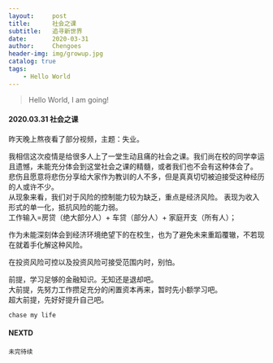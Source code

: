 ```yaml
---
layout:     post
title:      社会之课
subtitle:   追寻新世界
date:       2020-03-31
author:     Chengoes
header-img: img/growup.jpg
catalog: true
tags:
    - Hello World
---
```


>Hello World, I am going!


#### 2020.03.31   社会之课
  
  昨天晚上熬夜看了部分视频，主题：失业。        
  
  我相信这次疫情是给很多人上了一堂生动且痛的社会之课。我们尚在校的同学幸运且遗憾，未能充分体会到这堂社会之课的精髓，或者我们也不会有这种体会了。       
  悲伤且愿意将悲伤分享给大家作为教训的人不多，但是真真切切被迫接受这种经历的人或许不少。    
  从现象来看，我们对于风险的控制能力较为缺乏，重点是经济风险。 表现为收入形式的单一化，抵抗风险的能力弱。        
  工作输入=房贷（绝大部分人）+ 车贷（部分人）+ 家庭开支（所有人）；     

  作为未能深刻体会到经济环境绝望下的在校生，也为了避免未来重蹈覆辙，不若现在就着手化解这种风险。                  
  
  在投资风险可控以及投资风险可接受范围内时，别怕。      
  
  前提，学习足够的金融知识。无知还是退却吧。       
  大前提，先努力工作攒足充分的闲置资本再来，暂时先小额学习吧。       
  超大前提，先好好提升自己吧。     
  
  
    
	chase my life

   



#### NEXTD
	未完待续
	
